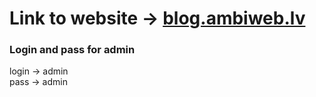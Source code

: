 Link to website -> <a href="http://blog.ambiweb.lv">blog.ambiweb.lv</a>
==========================
### Login and pass for admin 
login -> admin</br>
pass -> admin


